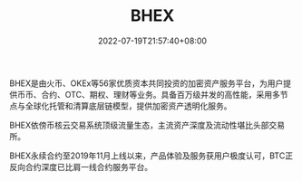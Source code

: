 ﻿---
weight: 
title: "BHEX"
description: "BHEX是由火币、OKEx等56家优质资本共同投资的加密资产服务平台，为用户提供币币、合约、OTC、期权、理财等业务。具备百万级并发的高性能，采用多节点与全球化托管和清算底层链模型，提供加密资产透明化服务。"
date: 2022-07-19T21:57:40+08:00
lastmod: 2022-07-19T16:45:40+08:00
draft: false
authors: ["qianxun"]
featuredImage: "bhex.webp"
link: "https://1234btc.com/qk/bhex.html"
tags: ["交易所","BHEX"]
categories: ["navigation"]
navigation: ["交易所"]
lightgallery: true
toc: true
pinned: false
recommend: false
recommend1: false
---
BHEX是由火币、OKEx等56家优质资本共同投资的加密资产服务平台，为用户提供币币、合约、OTC、期权、理财等业务。具备百万级并发的高性能，采用多节点与全球化托管和清算底层链模型，提供加密资产透明化服务。

BHEX依傍币核云交易系统顶级流量生态，主流资产深度及流动性堪比头部交易所。

BHEX永续合约至2019年11月上线以来，产品体验及服务获用户极度认可，BTC正反向合约深度已比肩一线合约服务平台。